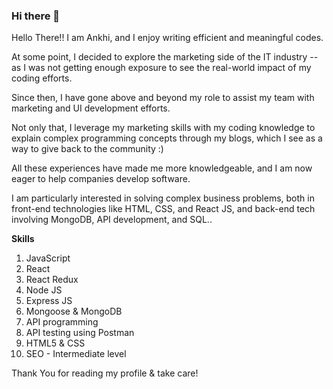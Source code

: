 ### Hi there 👋

Hello There!! I am Ankhi, and I enjoy writing efficient and meaningful codes.

At some point, I decided to explore the marketing side of the IT industry -- as I was not getting enough exposure to see the real-world impact of my coding efforts.

Since then, I have gone above and beyond my role to assist my team with marketing and UI development efforts. 

Not only that, I leverage my marketing skills with my coding knowledge to explain complex programming concepts through my blogs, which I see as a way to give back to the community :)

All these experiences have made me more knowledgeable, and I am now eager to help companies develop software.

I am particularly interested in solving complex business problems, both in front-end technologies like HTML, CSS, and React JS, and back-end tech involving MongoDB, API development, and SQL..

**Skills**
1. JavaScript
2. React
3. React Redux
4. Node JS
5. Express JS
6. Mongoose & MongoDB
7. API programming
8. API testing using Postman
9. HTML5 & CSS
10. SEO - Intermediate level


Thank You for reading my profile & take care!

